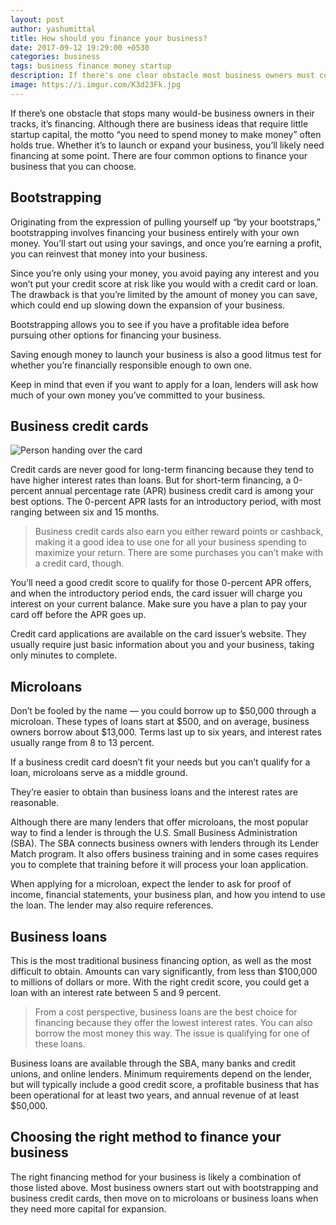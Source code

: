 ```yaml
---
layout: post
author: yashumittal
title: How should you finance your business?
date: 2017-09-12 19:29:00 +0530
categories: business
tags: business finance money startup
description: If there's one clear obstacle most business owners must come overcome it's how to finance your business. Take an in-depth look at four options available.
image: https://i.imgur.com/K3d23Fk.jpg
---
```


If there’s one obstacle that stops many would-be business owners in their tracks, it’s financing. Although there are business ideas that require little startup capital, the motto “you need to spend money to make money” often holds true. Whether it’s to launch or expand your business, you’ll likely need financing at some point. There are four common options to finance your business that you can choose.

## Bootstrapping

Originating from the expression of pulling yourself up “by your bootstraps,” bootstrapping involves financing your business entirely with your own money. You’ll start out using your savings, and once you’re earning a profit, you can reinvest that money into your business.

Since you’re only using your money, you avoid paying any interest and you won’t put your credit score at risk like you would with a credit card or loan. The drawback is that you’re limited by the amount of money you can save, which could end up slowing down the expansion of your business.

<div class="callout">
Bootstrapping allows you to see if you have a profitable idea before pursuing other options for financing your business.
</div>

Saving enough money to launch your business is also a good litmus test for whether you’re financially responsible enough to own one.

Keep in mind that even if you want to apply for a loan, lenders will ask how much of your own money you’ve committed to your business.

## Business credit cards

![Person handing over the card](https://i.imgur.com/YzUee30.jpg)

Credit cards are never good for long-term financing because they tend to have higher interest rates than loans. But for short-term financing, a 0-percent annual percentage rate (APR) business credit card is among your best options. The 0-percent APR lasts for an introductory period, with most ranging between six and 15 months.

<blockquote>
Business credit cards also earn you either reward points or cashback, making it a good idea to use one for all your business spending to maximize your return.
There are some purchases you can’t make with a credit card, though.
</blockquote>

You’ll need a good credit score to qualify for those 0-percent APR offers, and when the introductory period ends, the card issuer will charge you interest on your current balance. Make sure you have a plan to pay your card off before the APR goes up.

Credit card applications are available on the card issuer’s website. They usually require just basic information about you and your business, taking only minutes to complete.

## Microloans

Don’t be fooled by the name — you could borrow up to $50,000 through a microloan. These types of loans start at $500, and on average, business owners borrow about $13,000. Terms last up to six years, and interest rates usually range from 8 to 13 percent.

<div class="callout">
If a business credit card doesn’t fit your needs but you can’t qualify for a loan, microloans serve as a middle ground.
</div>

They’re easier to obtain than business loans and the interest rates are reasonable.

Although there are many lenders that offer microloans, the most popular way to find a lender is through the U.S. Small Business Administration (SBA). The SBA connects business owners with lenders through its Lender Match program. It also offers business training and in some cases requires you to complete that training before it will process your loan application.

When applying for a microloan, expect the lender to ask for proof of income, financial statements, your business plan, and how you intend to use the loan. The lender may also require references.

## Business loans

This is the most traditional business financing option, as well as the most difficult to obtain. Amounts can vary significantly, from less than $100,000 to millions of dollars or more. With the right credit score, you could get a loan with an interest rate between 5 and 9 percent.

<blockquote>
From a cost perspective, business loans are the best choice for financing because they offer the lowest interest rates. You can also borrow the most money this way. The issue is qualifying for one of these loans.
</blockquote>

Business loans are available through the SBA, many banks and credit unions, and online lenders. Minimum requirements depend on the lender, but will typically include a good credit score, a profitable business that has been operational for at least two years, and annual revenue of at least $50,000.

## Choosing the right method to finance your business

The right financing method for your business is likely a combination of those listed above. Most business owners start out with bootstrapping and business credit cards, then move on to microloans or business loans when they need more capital for expansion.
